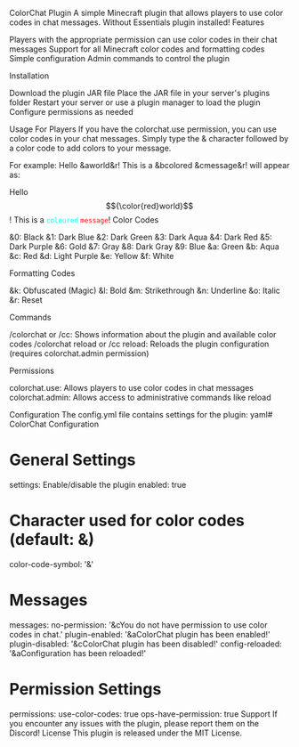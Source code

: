 ColorChat Plugin
A simple Minecraft plugin that allows players to use color codes in chat messages. Without Essentials plugin installed!
Features

Players with the appropriate permission can use color codes in their chat messages
Support for all Minecraft color codes and formatting codes
Simple configuration
Admin commands to control the plugin

Installation

Download the plugin JAR file
Place the JAR file in your server's plugins folder
Restart your server or use a plugin manager to load the plugin
Configure permissions as needed

Usage
For Players
If you have the colorchat.use permission, you can use color codes in your chat messages.
Simply type the & character followed by a color code to add colors to your message.

For example:
Hello &aworld&r! This is a &bcolored &cmessage&r!
will appear as:

Hello $${\color{red}world}$$! This is a <code style="color : aqua">coloured</code> <code style="color : red">message</code>!
Color Codes

&0: Black
&1: Dark Blue
&2: Dark Green
&3: Dark Aqua
&4: Dark Red
&5: Dark Purple
&6: Gold
&7: Gray
&8: Dark Gray
&9: Blue
&a: Green
&b: Aqua
&c: Red
&d: Light Purple
&e: Yellow
&f: White

Formatting Codes

&k: Obfuscated (Magic)
&l: Bold
&m: Strikethrough
&n: Underline
&o: Italic
&r: Reset

Commands

/colorchat or /cc: Shows information about the plugin and available color codes
/colorchat reload or /cc reload: Reloads the plugin configuration (requires colorchat.admin permission)

Permissions

colorchat.use: Allows players to use color codes in chat messages
colorchat.admin: Allows access to administrative commands like reload

Configuration
The config.yml file contains settings for the plugin:
yaml# ColorChat Configuration

# General Settings
settings:
 Enable/disable the plugin
  enabled: true
  
  # Character used for color codes (default: &)
  color-code-symbol: '&'
  
# Messages
messages:
  no-permission: '&cYou do not have permission to use color codes in chat.'
  plugin-enabled: '&aColorChat plugin has been enabled!'
  plugin-disabled: '&cColorChat plugin has been disabled!'
  config-reloaded: '&aConfiguration has been reloaded!'

# Permission Settings
permissions:
    use-color-codes: true
    ops-have-permission: true
Support
If you encounter any issues with the plugin, please report them on the Discord! 
License
This plugin is released under the MIT License.
